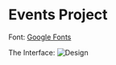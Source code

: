 # Events Project

Font: [Google Fonts](https://fonts.google.com/specimen/Plus+Jakarta+Sans)

The Interface:
![Design](https://github.com/user-attachments/assets/b997ad33-01e6-4a4a-8487-a3ef2ed55f9f)
